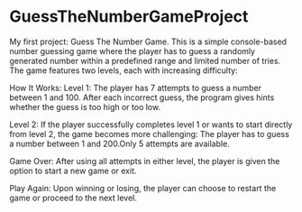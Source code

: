 # GuessTheNumberGameProject
My first project: Guess The Number Game. This is a simple console-based number guessing game where the player has to guess a randomly generated number within a predefined range and limited number of tries. The game features two levels, each with increasing difficulty:

How It Works: Level 1: The player has 7 attempts to guess a number between 1 and 100. After each incorrect guess, the program gives hints whether the guess is too high or too low.

Level 2: If the player successfully completes level 1 or wants to start directly from level 2, the game becomes more challenging: The player has to guess a number between 1 and 200.Only 5 attempts are available.

Game Over: After using all attempts in either level, the player is given the option to start a new game or exit.

Play Again: Upon winning or losing, the player can choose to restart the game or proceed to the next level.
